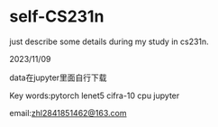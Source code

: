 # self-CS231n
just describe some details during my study in cs231n.

2023/11/09

data在jupyter里面自行下载

Key words:pytorch lenet5 cifra-10 cpu jupyter

email:zhl2841851462@163.com
